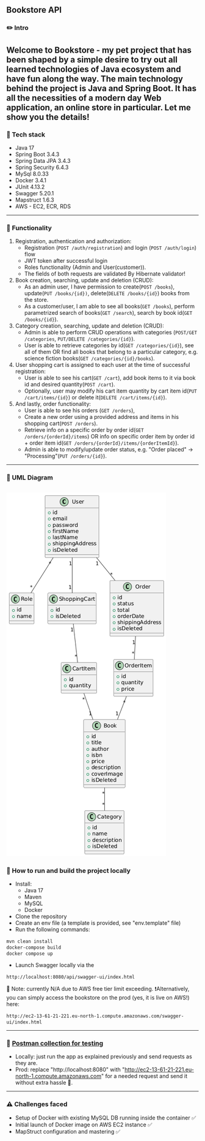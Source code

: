 ## Bookstore API

### ✏️ Intro
Welcome to Bookstore - my pet project that has been shaped by a simple desire to try out all learned technologies of Java ecosystem and have fun along the way.
The main technology behind the project is Java and Spring Boot. It has all the necessities of a modern day Web application, an online store in particular. Let me show you the details!
---
### 📡 Tech stack
- Java 17
- Spring Boot 3.4.3
- Spring Data JPA 3.4.3
- Spring Security 6.4.3
- MySql 8.0.33
- Docker 3.4.1
- JUnit 4.13.2
- Swagger 5.20.1
- Mapstruct 1.6.3
- AWS - EC2, ECR, RDS
---
### 🧨 Functionality
1. Registration, authentication and authorization:
   - Registration (`POST /auth/registration`) and login (`POST /auth/login`) flow
   - JWT token after successful login
   - Roles functionality (Admin and User(customer)).
   - The fields of both requests are validated By Hibernate validator!
2. Book creation, searching, update and deletion (CRUD):
   - As an admin user, I have permission to create(`POST /books`), update(`PUT /books/{id})`, delete(`DELETE /books/{id}`) books from the store.
   - As a customer/user, I am able to see all books(`GET /books`), perform parametrized search of books(`GET /search`), search by book id(`GET /books/{id}`).
3. Category creation, searching, update and deletion (CRUD):
   - Admin is able to perform CRUD operations with categories (`POST/GET /categories`, `PUT/DELETE /categories/{id}`).
   - User is able to retrieve categories by id(`GET /categories/{id}`), see all of them OR find all books that belong to a particular category, e.g. science fiction books(`GET /categories/{id}/books`).
4. User shopping cart is assigned to each user at the time of successful registration:
   - User is able to see his cart(`GET /cart`), add book items to it via book id and desired quantity(`POST /cart`).
   - Optionally, user may modify his cart item quantity by cart item id(`PUT /cart/items/{id}`) or delete it(`DELETE /cart/items/{id}`).
5. And lastly, order functionality:
   - User is able to see his orders (`GET /orders`),
   - Create a new order using a provided address and items in his shopping cart(`POST /orders`).
   - Retrieve info on a specific order by order id(`GET /orders/{orderId}/items`) OR info on specific order item by order id + order item id(`GET /orders/{orderId}/items/{orderItemId}`).
   - Admin is able to modify/update order status, e.g. "Order placed" -> "Processing"(`PUT /orders/{id}`).
---
### 🔬 UML Diagram
![Class Diagram](uml.png)
---
### 🔧 How to run and build the project locally
- Install:
    - Java 17 
    - Maven
    - MySQL
    - Docker
- Clone the repository
- Create an env file (a template is provided, see "env.template" file)
- Run the following commands:
```
mvn clean install
docker-compose build
docker compose up
```
- Launch Swagger locally via the 
```
http://localhost:8080/api/swagger-ui/index.html 
```
🔧 Note: currently N/A due to AWS free tier limit exceeding.
❗Alternatively, you can simply access the bookstore on the prod (yes, it is live on AWS!) here:
```
http://ec2-13-61-21-221.eu-north-1.compute.amazonaws.com/swagger-ui/index.html
```
---
### 🧪 [Postman collection for testing](https://.postman.co/workspace/My-Workspace~b74e25ab-645c-4949-88aa-7fad3466af15/collection/11850098-ea4bb625-0553-4d36-b45a-8efdce83d9fa?action=share&creator=11850098)
- Locally: just run the app as explained previously and send requests as they are.
- Prod: replace "http://localhost:8080" with "http://ec2-13-61-21-221.eu-north-1.compute.amazonaws.com" for a needed request and send it without extra hassle 🧠.
---
### ⚠️ Challenges faced
- Setup of Docker with existing MySQL DB running inside the container ✅
- Initial launch of Docker image on AWS EC2 instance ✅
- MapStruct configuration and mastering ✅
